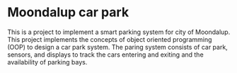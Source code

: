 # Moondalup car park
This is a project to implement a smart parking system for city of Moondalup. 
This project implements the concepts of object oriented programming (OOP) to design a car park system.
The paring system consists of car park, sensors, and displays to track the cars entering and exiting and the availability of parking bays.
